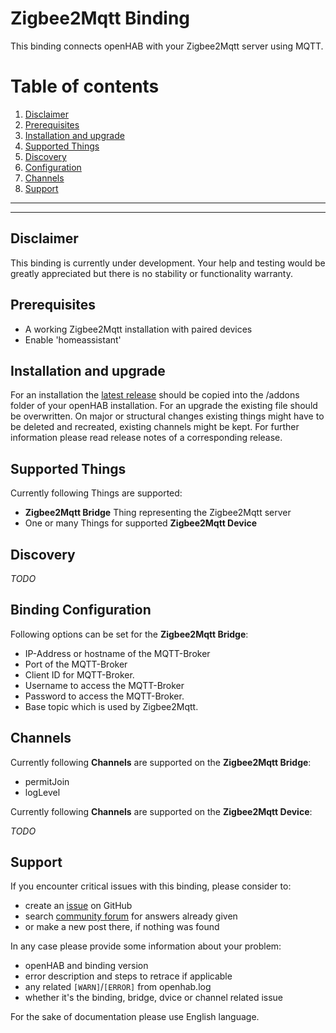 # Zigbee2Mqtt Binding

This binding connects openHAB with your Zigbee2Mqtt server using MQTT.

# Table of contents

1. [Disclaimer](https://github.com/nibi79/zigbe2mqtt/tree/master#disclaimer)
2. [Prerequisites](https://github.com/nibi79/zigbe2mqtt/tree/master#installation-and-upgrade)
3. [Installation and upgrade](https://github.com/nibi79/zigbe2mqtt/tree/master#installation-and-upgrade)
3. [Supported Things](https://github.com/nibi79/zigbe2mqtt/tree/master#supported-things)
4. [Discovery](https://github.com/nibi79/zigbe2mqtt/tree/master#discovery)
5. [Configuration](https://github.com/nibi79/zigbe2mqtt/tree/master#configuration)
6. [Channels](https://github.com/nibi79/zigbe2mqtt/tree/master#channels)
7. [Support](https://github.com/nibi79/zigbe2mqtt/tree/master#support)

***
***

## Disclaimer

This binding is currently under development. Your help and testing would be greatly appreciated but there is no stability or functionality warranty.

## Prerequisites

- A working Zigbee2Mqtt installation with paired devices
- Enable 'homeassistant' 

## Installation and upgrade

For an installation the [latest release](https://github.com/nibi79/zigbee2mqtt/releases) should be copied into the /addons folder of your openHAB installation.
For an upgrade the existing file should be overwritten. On major or structural changes existing things might have to be deleted and recreated, existing channels might be kept. For further information please read release notes of a corresponding release.

## Supported Things

Currently following Things are supported:

- **Zigbee2Mqtt Bridge** Thing representing the Zigbee2Mqtt server
- One or many Things for supported **Zigbee2Mqtt Device**

## Discovery

_TODO_

## Binding Configuration

Following options can be set for the **Zigbee2Mqtt Bridge**:

- IP-Address or hostname of the MQTT-Broker
- Port of the MQTT-Broker
- Client ID for MQTT-Broker.
- Username to access the MQTT-Broker
- Password to access the MQTT-Broker.
- Base topic which is used by Zigbee2Mqtt.

## Channels

Currently following **Channels** are supported on the **Zigbee2Mqtt Bridge**:

- permitJoin
- logLevel

Currently following **Channels** are supported on the **Zigbee2Mqtt Device**:

_TODO_

## Support

If you encounter critical issues with this binding, please consider to:

- create an [issue](https://github.com/nibi79/zigbee2mqtt/issues) on GitHub
- search [community forum](https://community.openhab.org/) for answers already given
- or make a new post there, if nothing was found

In any case please provide some information about your problem:

- openHAB and binding version 
- error description and steps to retrace if applicable
- any related `[WARN]`/`[ERROR]` from openhab.log
- whether it's the binding, bridge, dvice or channel related issue

For the sake of documentation please use English language. 

